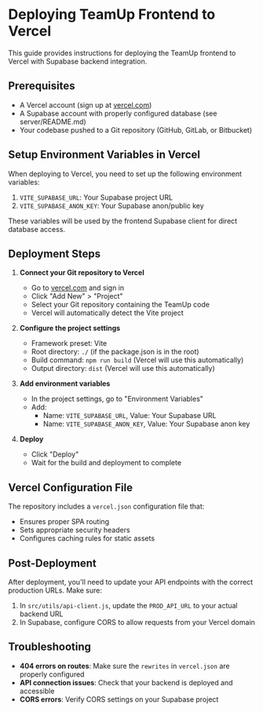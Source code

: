 # Deploying TeamUp Frontend to Vercel

This guide provides instructions for deploying the TeamUp frontend to Vercel with Supabase backend integration.

## Prerequisites

- A Vercel account (sign up at [vercel.com](https://vercel.com))
- A Supabase account with properly configured database (see server/README.md)
- Your codebase pushed to a Git repository (GitHub, GitLab, or Bitbucket)

## Setup Environment Variables in Vercel

When deploying to Vercel, you need to set up the following environment variables:

1. `VITE_SUPABASE_URL`: Your Supabase project URL
2. `VITE_SUPABASE_ANON_KEY`: Your Supabase anon/public key

These variables will be used by the frontend Supabase client for direct database access.

## Deployment Steps

1. **Connect your Git repository to Vercel**
   - Go to [vercel.com](https://vercel.com) and sign in
   - Click "Add New" > "Project"
   - Select your Git repository containing the TeamUp code
   - Vercel will automatically detect the Vite project

2. **Configure the project settings**
   - Framework preset: Vite
   - Root directory: `./` (if the package.json is in the root)
   - Build command: `npm run build` (Vercel will use this automatically)
   - Output directory: `dist` (Vercel will use this automatically)

3. **Add environment variables**
   - In the project settings, go to "Environment Variables"
   - Add:
     - Name: `VITE_SUPABASE_URL`, Value: Your Supabase URL
     - Name: `VITE_SUPABASE_ANON_KEY`, Value: Your Supabase anon key

4. **Deploy**
   - Click "Deploy"
   - Wait for the build and deployment to complete

## Vercel Configuration File

The repository includes a `vercel.json` configuration file that:

- Ensures proper SPA routing
- Sets appropriate security headers
- Configures caching rules for static assets

## Post-Deployment

After deployment, you'll need to update your API endpoints with the correct production URLs. Make sure:

1. In `src/utils/api-client.js`, update the `PROD_API_URL` to your actual backend URL
2. In Supabase, configure CORS to allow requests from your Vercel domain

## Troubleshooting

- **404 errors on routes**: Make sure the `rewrites` in `vercel.json` are properly configured
- **API connection issues**: Check that your backend is deployed and accessible
- **CORS errors**: Verify CORS settings on your Supabase project 